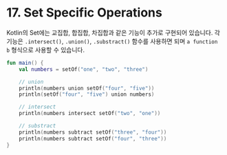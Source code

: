 # 17. Set Specific Operations

Kotlin의 Set에는 교집합, 합집합, 차집합과 같은 기능이 추가로 구현되어 있습니다.
각 기능은 `.intersect()`, `.union()`, `.substract()` 함수를 사용하면 되며 `a function b` 형식으로 사용할 수 있습니다.

```kotlin
fun main() {
    val numbers = setOf("one", "two", "three")

    // union
    println(numbers union setOf("four", "five"))
    println(setOf("four", "five") union numbers)

    // intersect
    println(numbers intersect setOf("two", "one"))

    // substract
    println(numbers subtract setOf("three", "four"))
    println(numbers subtract setOf("four", "three"))
}
```
